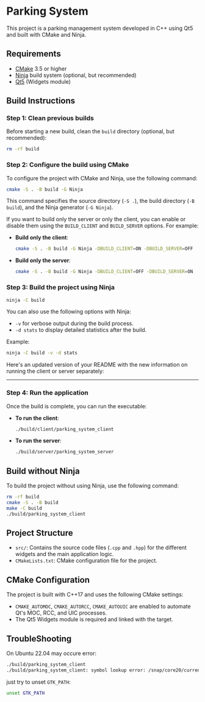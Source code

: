# Parking System

This project is a parking management system developed in C++ using Qt5 and built with CMake and Ninja.

## Requirements

- [CMake](https://cmake.org/download/) 3.5 or higher
- [Ninja](https://ninja-build.org/) build system (optional, but recommended)
- [Qt5](https://doc.qt.io/qt-5/index.html) (Widgets module)

## Build Instructions

### Step 1: Clean previous builds

Before starting a new build, clean the `build` directory (optional, but recommended):

```bash
rm -rf build
```

### Step 2: Configure the build using CMake

To configure the project with CMake and Ninja, use the following command:

```bash
cmake -S . -B build -G Ninja
```

This command specifies the source directory (`-S .`), the build directory (`-B build`), and the Ninja generator (`-G Ninja`).

If you want to build only the server or only the client, you can enable or disable them using the `BUILD_CLIENT` and `BUILD_SERVER` options. For example:

- **Build only the client**:

  ```bash
  cmake -S . -B build -G Ninja -DBUILD_CLIENT=ON -DBUILD_SERVER=OFF
  ```

- **Build only the server**:

  ```bash
  cmake -S . -B build -G Ninja -DBUILD_CLIENT=OFF -DBUILD_SERVER=ON
  ```

### Step 3: Build the project using Ninja

```bash
ninja -C build
```

You can also use the following options with Ninja:

- `-v` for verbose output during the build process.
- `-d stats` to display detailed statistics after the build.

Example:

```bash
ninja -C build -v -d stats
```

Here's an updated version of your README with the new information on running the client or server separately:

---

### Step 4: Run the application

Once the build is complete, you can run the executable:

- **To run the client**:

  ```bash
  ./build/client/parking_system_client
  ```

- **To run the server**:

  ```bash
  ./build/server/parking_system_server
  ```

## Build without Ninja

To build the project without using Ninja, use the following command:

```bash
rm -rf build
cmake -S . -B build
make -C build
./build/parking_system_client
```

## Project Structure

- `src/`: Contains the source code files (`.cpp` and `.hpp`) for the different widgets and the main application logic.
- `CMakeLists.txt`: CMake configuration file for the project.

## CMake Configuration

The project is built with C++17 and uses the following CMake settings:

- `CMAKE_AUTOMOC`, `CMAKE_AUTORCC`, `CMAKE_AUTOUIC` are enabled to automate Qt's MOC, RCC, and UIC processes.
- The Qt5 Widgets module is required and linked with the target.

## TroubleShooting

On Ubuntu 22.04 may occure error:

```bash
./build/parking_system_client
./build/parking_system_client: symbol lookup error: /snap/core20/current/lib/x86_64-linux-gnu/libpthread.so.0: undefined symbol: __libc_pthread_init, version GLIBC_PRIVATE
```

just try to unset `GTK_PATH`:

```bash
unset GTK_PATH
```
